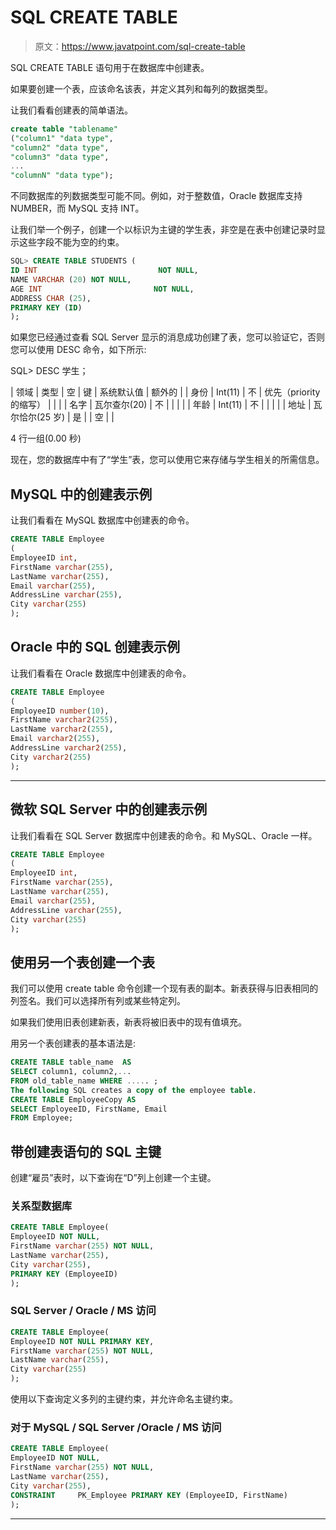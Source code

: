 # SQL CREATE TABLE

> 原文：<https://www.javatpoint.com/sql-create-table>

SQL CREATE TABLE 语句用于在数据库中创建表。

如果要创建一个表，应该命名该表，并定义其列和每列的数据类型。

让我们看看创建表的简单语法。

```sql
create table "tablename"
("column1" "data type",
"column2" "data type",
"column3" "data type",
...
"columnN" "data type");

```

不同数据库的列数据类型可能不同。例如，对于整数值，Oracle 数据库支持 NUMBER，而 MySQL 支持 INT。

让我们举一个例子，创建一个以标识为主键的学生表，非空是在表中创建记录时显示这些字段不能为空的约束。

```sql
SQL> CREATE TABLE STUDENTS (
ID INT                           NOT NULL,
NAME VARCHAR (20) NOT NULL,
AGE INT                         NOT NULL,
ADDRESS CHAR (25),
PRIMARY KEY (ID)
);

```

如果您已经通过查看 SQL Server 显示的消息成功创建了表，您可以验证它，否则您可以使用 DESC 命令，如下所示:

SQL> DESC 学生；

| 领域 | 类型 | 空 | 键 | 系统默认值 | 额外的 |
| 身份 | Int(11) | 不 | 优先（priority 的缩写） |  |  |
| 名字 | 瓦尔查尔(20) | 不 |  |  |  |
| 年龄 | Int(11) | 不 |  |  |  |
| 地址 | 瓦尔恰尔(25 岁) | 是 |  | 空 |  |

4 行一组(0.00 秒)

现在，您的数据库中有了“学生”表，您可以使用它来存储与学生相关的所需信息。

## MySQL 中的创建表示例

让我们看看在 MySQL 数据库中创建表的命令。

```sql
CREATE TABLE Employee
(
EmployeeID int,
FirstName varchar(255),
LastName varchar(255),
Email varchar(255),
AddressLine varchar(255),
City varchar(255)
);

```

## Oracle 中的 SQL 创建表示例

让我们看看在 Oracle 数据库中创建表的命令。

```sql
CREATE TABLE Employee
(
EmployeeID number(10),
FirstName varchar2(255),
LastName varchar2(255),
Email varchar2(255),
AddressLine varchar2(255),
City varchar2(255)
);

```

* * *

## 微软 SQL Server 中的创建表示例

让我们看看在 SQL Server 数据库中创建表的命令。和 MySQL、Oracle 一样。

```sql
CREATE TABLE Employee
(
EmployeeID int,
FirstName varchar(255),
LastName varchar(255),
Email varchar(255),
AddressLine varchar(255),
City varchar(255)
);

```

## 使用另一个表创建一个表

我们可以使用 create table 命令创建一个现有表的副本。新表获得与旧表相同的列签名。我们可以选择所有列或某些特定列。

如果我们使用旧表创建新表，新表将被旧表中的现有值填充。

用另一个表创建表的基本语法是:

```sql
CREATE TABLE table_name  AS
SELECT column1, column2,... 
FROM old_table_name WHERE ..... ;
The following SQL creates a copy of the employee table.
CREATE TABLE EmployeeCopy AS
SELECT EmployeeID, FirstName, Email
FROM Employee;

```

## 带创建表语句的 SQL 主键

创建“雇员”表时，以下查询在“D”列上创建一个主键。

### 关系型数据库

```sql
CREATE TABLE Employee(
EmployeeID NOT NULL,
FirstName varchar(255) NOT NULL,
LastName varchar(255),
City varchar(255),
PRIMARY KEY (EmployeeID)
);

```

### SQL Server / Oracle / MS 访问

```sql
CREATE TABLE Employee(
EmployeeID NOT NULL PRIMARY KEY,
FirstName varchar(255) NOT NULL,
LastName varchar(255),
City varchar(255)
);

```

使用以下查询定义多列的主键约束，并允许命名主键约束。

### 对于 MySQL / SQL Server /Oracle / MS 访问

```sql
CREATE TABLE Employee(
EmployeeID NOT NULL,
FirstName varchar(255) NOT NULL,
LastName varchar(255),
City varchar(255),
CONSTRAINT     PK_Employee PRIMARY KEY (EmployeeID, FirstName)
);

```

* * *